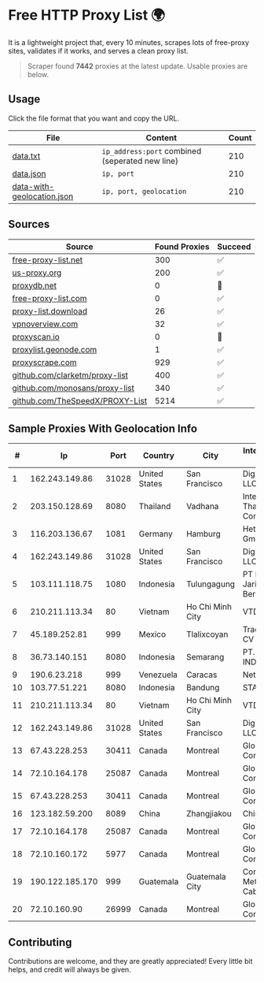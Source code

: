 
# Free HTTP Proxy List 🌍

It is a lightweight project that, every 10 minutes, scrapes lots of free-proxy sites, validates if it works, and serves a clean proxy list.


> Scraper found **7442** proxies at the latest update. Usable proxies are below.

## Usage

Click the file format that you want and copy the URL.


|File|Content|Count|
|----|-------|-----|
|[data.txt](https://raw.githubusercontent.com/themiralay/Proxy-List-World/master/data.txt)|`ip_address:port` combined (seperated new line)|210|
|[data.json](https://raw.githubusercontent.com/themiralay/Proxy-List-World/master/data.json)|`ip, port`|210|
|[data-with-geolocation.json](https://raw.githubusercontent.com/themiralay/Proxy-List-World/master/data-with-geolocation.json)|`ip, port, geolocation`|210|

## Sources

|Source|Found Proxies|Succeed|
|------|-------------|-------|
|[free-proxy-list.net](https://free-proxy-list.net)|300|✅|
|[us-proxy.org](https://www.us-proxy.org)|200|✅|
|[proxydb.net](http://proxydb.net)|0|🚫|
|[free-proxy-list.com](https://free-proxy-list.com/?page=&port=&type%5B%5D=http&type%5B%5D=https&up_time=0&search=Search)|0|✅|
|[proxy-list.download](https://www.proxy-list.download/HTTP)|26|✅|
|[vpnoverview.com](https://vpnoverview.com/privacy/anonymous-browsing/free-proxy-servers)|32|✅|
|[proxyscan.io](https://www.proxyscan.io)|0|🚫|
|[proxylist.geonode.com](https://proxylist.geonode.com/api/proxy-list?limit=300&page=1&sort_by=lastChecked&sort_type=desc&protocols=http,https)|1|✅|
|[proxyscrape.com](https://api.proxyscrape.com/v2/?request=displayproxies&protocol=http&timeout=10000&country=all&ssl=all&anonymity=all)|929|✅|
|[github.com/clarketm/proxy-list](https://raw.githubusercontent.com/clarketm/proxy-list/master/proxy-list-raw.txt)|400|✅|
|[github.com/monosans/proxy-list](https://raw.githubusercontent.com/monosans/proxy-list/main/proxies/http.txt)|340|✅|
|[github.com/TheSpeedX/PROXY-List](https://raw.githubusercontent.com/TheSpeedX/PROXY-List/master/http.txt)|5214|✅|


## Sample Proxies With Geolocation Info

|#|Ip|Port|Country|City|Internet Service Provider|
|-|--|----|-------|----|-------------------------|
|1|162.243.149.86|31028|United States|San Francisco|DigitalOcean, LLC|
|2|203.150.128.69|8080|Thailand|Vadhana|Internet Thailand Company Ltd|
|3|116.203.136.67|1081|Germany|Hamburg|Hetzner Online GmbH|
|4|162.243.149.86|31028|United States|San Francisco|DigitalOcean, LLC|
|5|103.111.118.75|1080|Indonesia|Tulungagung|PT Dimensi Jaringan Bersinar|
|6|210.211.113.34|80|Vietnam|Ho Chi Minh City|VTDC|
|7|45.189.252.81|999|Mexico|Tlalixcoyan|Tracered SA De CV|
|8|36.73.140.151|8080|Indonesia|Semarang|PT. TELKOM INDONESIA|
|9|190.6.23.218|999|Venezuela|Caracas|Net Uno|
|10|103.77.51.221|8080|Indonesia|Bandung|STARNET|
|11|210.211.113.34|80|Vietnam|Ho Chi Minh City|VTDC|
|12|162.243.149.86|31028|United States|San Francisco|DigitalOcean, LLC|
|13|67.43.228.253|30411|Canada|Montreal|GloboTech Communications|
|14|72.10.164.178|25087|Canada|Montreal|GloboTech Communications|
|15|67.43.228.253|30411|Canada|Montreal|GloboTech Communications|
|16|123.182.59.200|8089|China|Zhangjiakou|China Telecom|
|17|72.10.164.178|25087|Canada|Montreal|GloboTech Communications|
|18|72.10.160.172|5977|Canada|Montreal|GloboTech Communications|
|19|190.122.185.170|999|Guatemala|Guatemala City|Comunicaciones Metropolitanas Cablecolor|
|20|72.10.160.90|26999|Canada|Montreal|GloboTech Communications|



## Contributing

Contributions are welcome, and they are greatly appreciated! Every
little bit helps, and credit will always be given.

